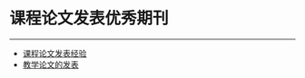 # 课程论文发表优秀期刊

----

+ [课程论文发表经验](7-1_ke-cheng-lun-wen-fa-biao-jing-yan.md)
+ [教学论文的发表](7-2_jiao-xue-lun-wen-de-fa-biao.md)
